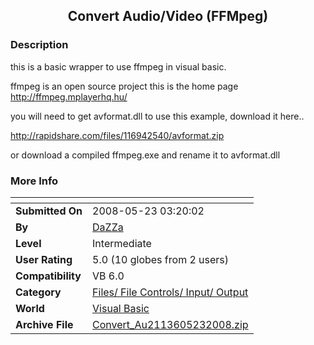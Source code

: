﻿<div align="center">

## Convert Audio/Video \(FFMpeg\)


</div>

### Description

this is a basic wrapper to use ffmpeg in visual basic.

ffmpeg is an open source project this is the home page http://ffmpeg.mplayerhq.hu/

you will need to get avformat.dll to use this example, download it here..

http://rapidshare.com/files/116942540/avformat.zip

or download a compiled ffmpeg.exe and rename it to avformat.dll
 
### More Info
 


<span>             |<span>
---                |---
**Submitted On**   |2008-05-23 03:20:02
**By**             |[ DaZZa ](https://github.com/Planet-Source-Code/PSCIndex/blob/master/ByAuthor/dazza.md)
**Level**          |Intermediate
**User Rating**    |5.0 (10 globes from 2 users)
**Compatibility**  |VB 6\.0
**Category**       |[Files/ File Controls/ Input/ Output](https://github.com/Planet-Source-Code/PSCIndex/blob/master/ByCategory/files-file-controls-input-output__1-3.md)
**World**          |[Visual Basic](https://github.com/Planet-Source-Code/PSCIndex/blob/master/ByWorld/visual-basic.md)
**Archive File**   |[Convert\_Au2113605232008\.zip](https://github.com/Planet-Source-Code/dazza-convert-audio-video-ffmpeg__1-70570/archive/master.zip)








